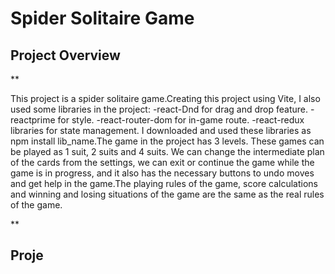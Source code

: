 # Spider Solitaire Game

## Project Overview

** 

This project is a spider solitaire game.Creating this project using Vite, I also used some libraries in the project:
-react-Dnd for drag and drop feature.
-reactprime for style.
-react-router-dom for in-game route.
-react-redux libraries for state management. 
I downloaded and used these libraries as npm install lib_name.The game in the project has 3 levels. These games can be played as 1 suit, 2 suits and 4 suits. We can change the intermediate plan of the cards from the settings, we can exit or continue the game while the game is in progress, and it also has the necessary buttons to undo moves and get help in the game.The playing rules of the game, score calculations and winning and losing situations of the game are the same as the real rules of the game.

**

## Proje
 
 

